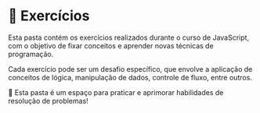 # 📂 Exercícios

Esta pasta contém os exercícios realizados durante o curso de JavaScript, com o objetivo de fixar conceitos e aprender novas técnicas de programação.

Cada exercício pode ser um desafio específico, que envolve a aplicação de conceitos de lógica, manipulação de dados, controle de fluxo, entre outros.

🚀 Esta pasta é um espaço para praticar e aprimorar habilidades de resolução de problemas!
